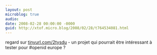 ```yaml
---
layout: post
microblog: true
audio: 
date: 2008-02-28 00:00:00 -0000
guid: http://xtof.micro.blog/2008/02/28/t764534081.html
---
```

regard sur [tinyurl.com/2tysdu](http://tinyurl.com/2tysdu) - un projet qui pourrait être intéressant à tester pour #openid europe ?
